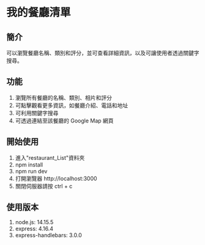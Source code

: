 # 我的餐廳清單

## 簡介

可以瀏覽餐廳名稱、類別和評分，並可查看詳細資訊，以及可讓使用者透過關鍵字搜尋。

## 功能

1. 瀏覽所有餐廳的名稱、類別、相片和評分
2. 可點擊觀看更多資訊，如餐廳介紹、電話和地址
3. 可利用關鍵字搜尋
4. 可透過連結至該餐廳的 Google Map 網頁

## 開始使用

1. 進入"restaurant_List"資料夾
2. npm install
3. npm run dev
4. 打開瀏覽器 http://localhost:3000
5. 關閉伺服器請按 ctrl + c

## 使用版本

1. node.js: 14.15.5
2. express: 4.16.4
3. express-handlebars: 3.0.0
